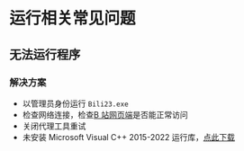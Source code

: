 # 运行相关常见问题
## 无法运行程序
### 解决方案
* 以管理员身份运行 `Bili23.exe`
* 检查网络连接，检查[B 站网页端](https://www.bilibili.com)是否能正常访问
* 关闭代理工具重试
* 未安装 Microsoft Visual C++ 2015-2022 运行库，[点此下载](https://aka.ms/vs/17/release/vc_redist.x64.exe)